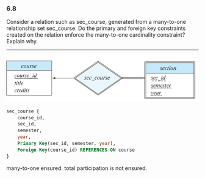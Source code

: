 ### 6.8

Consider a relation such as sec_course, generated from a many-to-one relationship set sec_course. Do the primary and foreign key constraints created on the relation enforce the many-to-one cardinality constraint? Explain why.

---
![alt text](image-5.png)

```SQL
sec_course {
    course_id,
    sec_id,
    semester,
    year,
    Primary Key(sec_id, semester, year),
    Foreign Key(course_id) REFERENCES ON course
}
```

many-to-one ensured.
total participation is not ensured.
